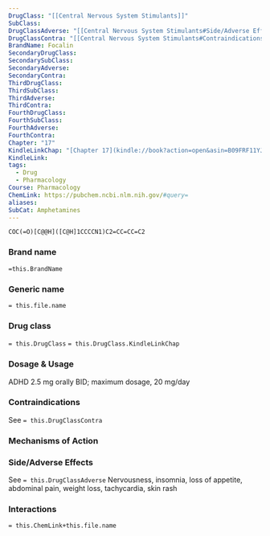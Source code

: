 ```yaml
---
DrugClass: "[[Central Nervous System Stimulants]]"
SubClass: 
DrugClassAdverse: "[[Central Nervous System Stimulants#Side/Adverse Effects]]"
DrugClassContra: "[[Central Nervous System Stimulants#Contraindications]]"
BrandName: Focalin
SecondaryDrugClass: 
SecondarySubClass: 
SecondaryAdverse: 
SecondaryContra: 
ThirdDrugClass: 
ThirdSubClass: 
ThirdAdverse: 
ThirdContra: 
FourthDrugClass: 
FourthSubClass: 
FourthAdverse: 
FourthContra: 
Chapter: "17"
KindleLinkChap: "[Chapter 17](kindle://book?action=open&asin=B09FRF11YJ&location=9427)"
KindleLink: 
tags:
  - Drug
  - Pharmacology
Course: Pharmacology
ChemLink: https://pubchem.ncbi.nlm.nih.gov/#query=
aliases: 
SubCat: Amphetamines
---
```

```smiles
COC(=O)[C@@H]([C@H]1CCCCN1)C2=CC=CC=C2
```

### Brand name
`=this.BrandName`

### Generic name
`= this.file.name`

### Drug class 
`= this.DrugClass`
	`= this.DrugClass.KindleLinkChap`

### Dosage & Usage
ADHD
2.5 mg orally BID; maximum dosage, 20 mg/day

### Contraindications
See `= this.DrugClassContra`

### Mechanisms of Action


### Side/Adverse Effects
See `= this.DrugClassAdverse`
Nervousness, insomnia, loss of appetite, abdominal pain, weight loss, tachycardia, skin rash

### Interactions

`= this.ChemLink+this.file.name`

